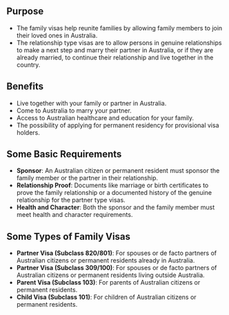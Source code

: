 ## Purpose

- The family visas help reunite families by allowing family members to join their loved ones in Australia.  
- The relationship type visas are to allow persons in genuine relationships to make a next step and marry their partner in Australia, or if they are already married, to continue their relationship and live together in the country.

## Benefits

- Live together with your family or partner in Australia.  
- Come to Australia to marry your partner.  
- Access to Australian healthcare and education for your family.  
- The possibility of applying for permanent residency for provisional visa holders.

## Some Basic Requirements

- **Sponsor**: An Australian citizen or permanent resident must sponsor the family member or the partner in their relationship.  
- **Relationship Proof**: Documents like marriage or birth certificates to prove the family relationship or a documented history of the genuine relationship for the partner type visas.  
- **Health and Character**: Both the sponsor and the family member must meet health and character requirements.

## Some Types of Family Visas

- **Partner Visa (Subclass 820/801)**: For spouses or de facto partners of Australian citizens or permanent residents already in Australia.  
- **Partner Visa (Subclass 309/100)**: For spouses or de facto partners of Australian citizens or permanent residents living outside Australia.  
- **Parent Visa (Subclass 103)**: For parents of Australian citizens or permanent residents.  
- **Child Visa (Subclass 101)**: For children of Australian citizens or permanent residents.
